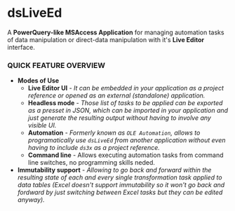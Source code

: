 # __dsLiveEd__

A **PowerQuery-like MSAccess Application** for managing automation tasks of data manipulation or direct-data manipulation with it's **Live Editor** interface. 


### __QUICK FEATURE OVERVIEW__

- __Modes of Use__
  - __Live Editor UI__ - *It can be embedded in your application as a project reference or opened as an external (standalone) application.*
  - __Headless mode__ - *Those list of tasks to be applied can be exported as a presset in JSON, which can be imported in your application and just generate the resulting output without having to involve any visible UI.*
  - __Automation__ - *Formerly known as `OLE Automation`, allows to programatically use `dsLiveEd` from another application without even having to include `ds3x` as a project reference.*
  - __Command line__ - Allows executing automation tasks from command line switches, no programming skills neded.
- __Immutability support__ - *Allowing to go back and forward within the resulting state of each and every single transformation task applied to data tables (Excel doesn't support immutability so it won't go back and fordward by just switching between Excel tasks but they can be edited anyway).*

